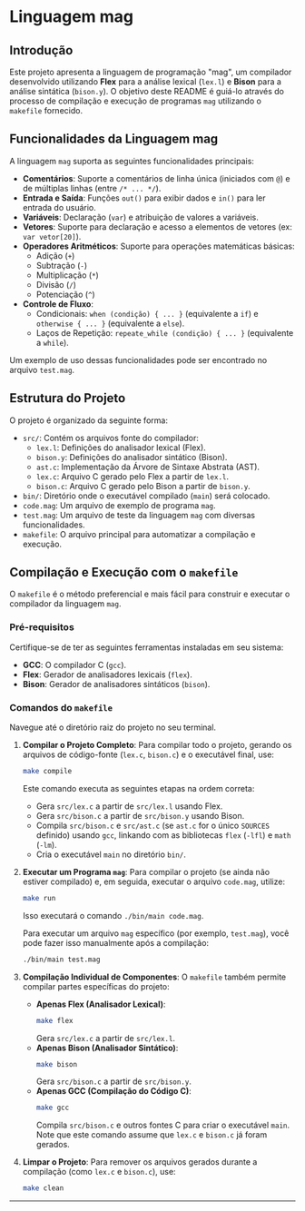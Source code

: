# Linguagem mag

## Introdução

Este projeto apresenta a linguagem de programação "mag", um compilador desenvolvido utilizando **Flex** para a análise lexical (`lex.l`) e **Bison** para a análise sintática (`bison.y`). O objetivo deste README é guiá-lo através do processo de compilação e execução de programas `mag` utilizando o `makefile` fornecido.

## Funcionalidades da Linguagem mag

A linguagem `mag` suporta as seguintes funcionalidades principais:

* **Comentários**: Suporte a comentários de linha única (iniciados com `@`) e de múltiplas linhas (entre `/* ... */`).
* **Entrada e Saída**: Funções `out()` para exibir dados e `in()` para ler entrada do usuário.
* **Variáveis**: Declaração (`var`) e atribuição de valores a variáveis.
* **Vetores**: Suporte para declaração e acesso a elementos de vetores (ex: `var vetor[20]`).
* **Operadores Aritméticos**: Suporte para operações matemáticas básicas:
    * Adição (`+`)
    * Subtração (`-`)
    * Multiplicação (`*`)
    * Divisão (`/`)
    * Potenciação (`^`)
* **Controle de Fluxo**:
    * Condicionais: `when (condição) { ... }` (equivalente a `if`) e `otherwise { ... }` (equivalente a `else`).
    * Laços de Repetição: `repeate_while (condição) { ... }` (equivalente a `while`).

Um exemplo de uso dessas funcionalidades pode ser encontrado no arquivo `test.mag`.

## Estrutura do Projeto

O projeto é organizado da seguinte forma:

* `src/`: Contém os arquivos fonte do compilador:
    * `lex.l`: Definições do analisador lexical (Flex).
    * `bison.y`: Definições do analisador sintático (Bison).
    * `ast.c`: Implementação da Árvore de Sintaxe Abstrata (AST).
    * `lex.c`: Arquivo C gerado pelo Flex a partir de `lex.l`.
    * `bison.c`: Arquivo C gerado pelo Bison a partir de `bison.y`.
* `bin/`: Diretório onde o executável compilado (`main`) será colocado.
* `code.mag`: Um arquivo de exemplo de programa `mag`.
* `test.mag`: Um arquivo de teste da linguagem `mag` com diversas funcionalidades.
* `makefile`: O arquivo principal para automatizar a compilação e execução.

## Compilação e Execução com o `makefile`

O `makefile` é o método preferencial e mais fácil para construir e executar o compilador da linguagem `mag`.

### Pré-requisitos

Certifique-se de ter as seguintes ferramentas instaladas em seu sistema:

* **GCC**: O compilador C (`gcc`).
* **Flex**: Gerador de analisadores lexicais (`flex`).
* **Bison**: Gerador de analisadores sintáticos (`bison`).

### Comandos do `makefile`

Navegue até o diretório raiz do projeto no seu terminal.

1.  **Compilar o Projeto Completo**:
    Para compilar todo o projeto, gerando os arquivos de código-fonte (`lex.c`, `bison.c`) e o executável final, use:
    ```bash
    make compile
    ```
    Este comando executa as seguintes etapas na ordem correta:
    * Gera `src/lex.c` a partir de `src/lex.l` usando Flex.
    * Gera `src/bison.c` a partir de `src/bison.y` usando Bison.
    * Compila `src/bison.c` e `src/ast.c` (se `ast.c` for o único `SOURCES` definido) usando `gcc`, linkando com as bibliotecas `flex` (`-lfl`) e `math` (`-lm`).
    * Cria o executável `main` no diretório `bin/`.

2.  **Executar um Programa `mag`**:
    Para compilar o projeto (se ainda não estiver compilado) e, em seguida, executar o arquivo `code.mag`, utilize:
    ```bash
    make run
    ```
    Isso executará o comando `./bin/main code.mag`.

    Para executar um arquivo `mag` específico (por exemplo, `test.mag`), você pode fazer isso manualmente após a compilação:
    ```bash
    ./bin/main test.mag
    ```

3.  **Compilação Individual de Componentes**:
    O `makefile` também permite compilar partes específicas do projeto:
    * **Apenas Flex (Analisador Lexical)**:
        ```bash
        make flex
        ```
        Gera `src/lex.c` a partir de `src/lex.l`.
    * **Apenas Bison (Analisador Sintático)**:
        ```bash
        make bison
        ```
        Gera `src/bison.c` a partir de `src/bison.y`.
    * **Apenas GCC (Compilação do Código C)**:
        ```bash
        make gcc
        ```
        Compila `src/bison.c` e outros fontes C para criar o executável `main`. Note que este comando assume que `lex.c` e `bison.c` já foram gerados.

4.  **Limpar o Projeto**:
    Para remover os arquivos gerados durante a compilação (como `lex.c` e `bison.c`), use:
    ```bash
    make clean
    ```

---
